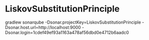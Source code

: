 # LiskovSubstitutionPrinciple





gradlew sonarqube 
  -Dsonar.projectKey=LiskovSubstitutionPrinciple 
  -Dsonar.host.url=http://localhost:9000 
  -Dsonar.login=1cdef49ef93a1163a478af56dbd0e4712b6aadc0